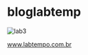# bloglabtemp
![lab3](https://github.com/omanramalho42/bloglabtemp/assets/64960771/417036ba-7cee-4601-80ed-d7ee7de8ceb5)



www.labtempo.com.br
